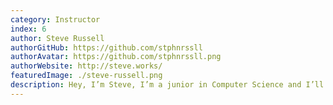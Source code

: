 ```yaml
---
category: Instructor
index: 6
author: Steve Russell
authorGitHub: https://github.com/stphnrssll
authorAvatar: https://github.com/stphnrssll.png
authorWebsite: http://steve.works/
featuredImage: ./steve-russell.png
description: Hey, I’m Steve, I’m a junior in Computer Science and I’ll be helping students learn JavaScript and React. I attended Trace Camp last summer and I’m excited to help students build their dream projects the same way I built mine!
---
```

